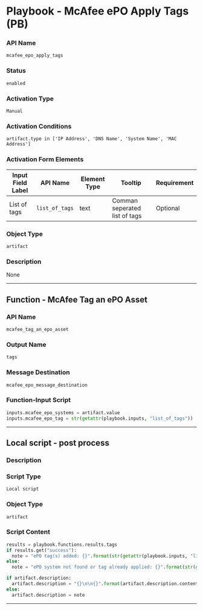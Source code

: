 <!--
    DO NOT MANUALLY EDIT THIS FILE
    THIS FILE IS AUTOMATICALLY GENERATED WITH resilient-sdk codegen
    Generated with resilient-sdk v50.0.151
-->

# Playbook - McAfee ePO Apply Tags (PB)

### API Name
`mcafee_epo_apply_tags`

### Status
`enabled`

### Activation Type
`Manual`

### Activation Conditions
`artifact.type in ['IP Address', 'DNS Name', 'System Name', 'MAC Address']`

### Activation Form Elements
| Input Field Label | API Name | Element Type | Tooltip | Requirement |
| ----------------- | -------- | ------------ | ------- | ----------- |
| List of tags | `list_of_tags` | text | Comman seperated list of tags | Optional |

### Object Type
`artifact`

### Description
None


---
## Function - McAfee Tag an ePO Asset

### API Name
`mcafee_tag_an_epo_asset`

### Output Name
`tags`

### Message Destination
`mcafee_epo_message_destination`

### Function-Input Script
```python
inputs.mcafee_epo_systems = artifact.value
inputs.mcafee_epo_tag = str(getattr(playbook.inputs, "list_of_tags"))
```

---

## Local script - post process

### Description


### Script Type
`Local script`

### Object Type
`artifact`

### Script Content
```python
results = playbook.functions.results.tags
if results.get("success"):
  note = "ePO tag(s) added: {}".format(str(getattr(playbook.inputs, "list_of_tags")))
else:
  note = "ePO system not found or tag already applied: {}".format(str(getattr(playbook.inputs, "list_of_tags")))

if artifact.description:
  artifact.description = "{}\n\n{}".format(artifact.description.content, note)
else:
  artifact.description = note
```

---

